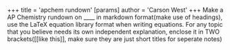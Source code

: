 +++
 title = 'apchem rundown'
[params]
	author = 'Carson West'
+++
Make a AP Chemistry rundown on ____  in markdown format(make use of headings), use the LaTeX equation library format when writing equations. For any topic that you believe needs its own independent explanation, enclose it in TWO brackets([[like this]], make sure they are just short titles for seperate notes)